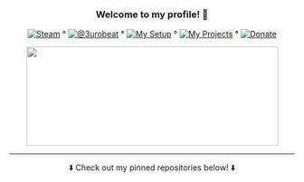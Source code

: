 <h3 align="center">Welcome to my profile! 👋</h3>  

<div align="center">

[![Steam](https://img.shields.io/badge/Steam-pink)](https://steamcommunity.com/id/3urobeat) °
[![@3urobeat](https://img.shields.io/badge/@3urobeat-lightblue)](https://discord.com) °
[![My Setup](https://img.shields.io/badge/My%20Setup-lightgreen)](https://gist.github.com/3urobeat/d8bf8c3e538b78db31cbf0f16a18ccba) °
[![My Projects](https://img.shields.io/badge/%20My%20Projects%20-lightblue)](https://github.com/users/3urobeat/projects/4) °
[![Donate](https://img.shields.io/badge/Donate-pink)](https://github.com/sponsors/3urobeat)

</div>

<p align="center">
  <img width="445" height="175" src="https://github-readme-stats.3urobeat.com/?username=3urobeat&show_icons=true&theme=dracula&include_all_commits=true&count_private=true">
</p>
  
---
<p align="center">⬇️ Check out my pinned repositories below! ⬇️</p>
